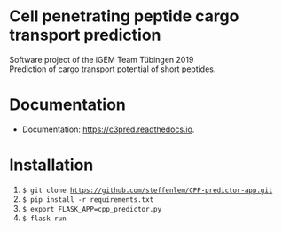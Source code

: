 # Cell penetrating peptide cargo transport prediction

Software project of the iGEM Team Tübingen 2019    
Prediction of cargo transport potential of short peptides.

Documentation
=====

* Documentation: https://c3pred.readthedocs.io.

Installation
=====
1. <code>$ git clone https://github.com/steffenlem/CPP-predictor-app.git</code>
2. <code>$ pip install -r requirements.txt</code>
3. <code>$ export FLASK_APP=cpp_predictor.py</code>
4. <code>$ flask run</code>
